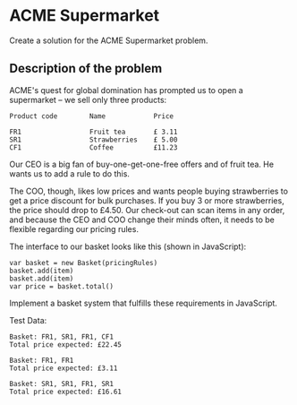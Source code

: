 # ACME Supermarket

Create a solution for the ACME Supermarket problem.

## Description of the problem

ACME's quest for global domination has prompted us to open a supermarket – we sell only three products:

    Product code        Name            Price

    FR1                 Fruit tea       £ 3.11
    SR1                 Strawberries    £ 5.00
    CF1                 Coffee          £11.23

Our CEO is a big fan of buy-one-get-one-free offers and of fruit tea. He wants us to add a rule to do this.

The COO, though, likes low prices and wants people buying strawberries to get a price discount for bulk purchases. If you buy 3 or more strawberries, the price should drop to £4.50.
Our check-out can scan items in any order, and because the CEO and COO change their minds often, it needs to be flexible regarding our pricing rules.

The interface to our basket looks like this (shown in JavaScript):

    var basket = new Basket(pricingRules)
    basket.add(item)
    basket.add(item)
    var price = basket.total()

Implement a basket system that fulfills these requirements in JavaScript.

Test Data:

    Basket: FR1, SR1, FR1, CF1
    Total price expected: £22.45

    Basket: FR1, FR1
    Total price expected: £3.11

    Basket: SR1, SR1, FR1, SR1
    Total price expected: £16.61
